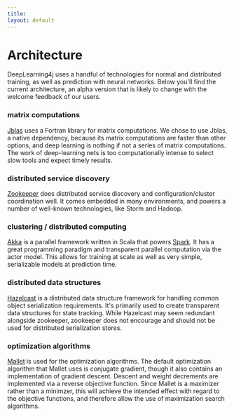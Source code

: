 ```yaml
---
title: 
layout: default
---
```


# Architecture

DeepLearning4j uses a handful of technologies for normal and distributed training, as well as prediction with neural networks. Below you'll find the current architecture, an alpha version that is likely to change with the welcome feedback of our users.

### matrix computations

[Jblas](http://mikiobraun.github.io/jblas/) uses a Fortran library for matrix computations. We chose to use Jblas, a native dependency, because its matrix computations are faster than other options, and deep learning is nothing if not a series of matrix computations. The work of deep-learning nets is too computationally intense to select slow tools and expect timely results. 

### distributed service discovery

[Zookeeper](http://zookeeper.apache.org/) does distributed service discovery and configuration/cluster coordination well. It comes embedded in many environments, and powers a number of well-known technologies, like Storm and Hadoop.

### clustering / distributed computing

[Akka](http://akka.io/) is a parallel framework written in Scala that powers [Spark](http://spark.apache.org). It has a great programming paradigm and transparent parallel computation via the actor model. This allows for training at scale as well as very simple, serializable models at prediction time.

### distributed data structures

[Hazelcast](http://hazelcast.org/) is a distributed data structure framework for handling common object serialization requirements. It's primarily used to create transparent data structures for state tracking. While Hazelcast may seem redundant alongside zookeeper, zookeeper does not encourage and should not be used for distributed serialization stores.

### optimization algorithms

[Mallet](http://mallet.cs.umass.edu/optimization.php) is used for the optimization algorithms. The default optimization algorithm that Mallet uses is conjugate gradient, though it also contains an  implementation of gradient descent. Descent and weight decrements are implemented via a reverse objective function. Since Mallet is a maximizer rather than a minimzer, this will achieve the intended effect with regard to the objective functions, and therefore allow the use of maximization search algorithms.

